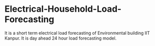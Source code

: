 # Electrical-Household-Load-Forecasting
It is a short term electrical load forecasting of Environmental building IIT Kanpur. It is day ahead 24 hour load forecasting model.
